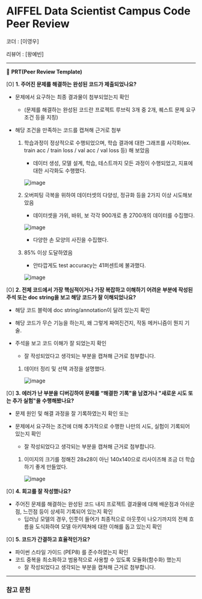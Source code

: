 # AIFFEL Data Scientist Campus Code Peer Review

코더 : [이영우]

리뷰어 : [왕예빈]

---

🔑 **PRT(Peer Review Template)**

[O]  **1. 주어진 문제를 해결하는 완성된 코드가 제출되었나요?**
- 문제에서 요구하는 최종 결과물이 첨부되었는지 확인
	- (문제를 해결하는 완성된 코드란 프로젝트 루브릭 3개 중 2개, 퀘스트 문제 요구조건 등을 지칭)
- 해당 조건을 만족하는 코드를 캡쳐해 근거로 첨부
  
  1. 학습과정이 정상적으로 수행되었으며, 학습 결과에 대한 그래프를 시각화(ex. train acc / train loss / val acc / val loss 등) 해 보았음
     
     - 데이터 생성, 모델 설계, 학습, 테스트까지 모든 과정이 수행되었고, 지표에 대한 시각화도 수행했다.
  
     ![image](https://github.com/kingyebin/PeerReview/assets/101511314/3c85af25-1742-4d93-8fac-f7e8fb55c575)

  2. 오버피팅 극복을 위하여 데이터셋의 다양성, 정규화 등을 2가지 이상 시도해보았음

     - 데이터셋을 가위, 바위, 보 각각 900개로 총 2700개의 데이터를 수집했다.

     ![image](https://github.com/kingyebin/PeerReview/assets/101511314/e4c6725f-338e-482e-b278-bd2bfbbe38c0)

     - 다양한 손 모양의 사진을 수집했다.
    
  3. 85% 이상 도달하였음

     - 안타깝게도 test accuracy는 41퍼센트에 불과했다.
       
     ![image](https://github.com/kingyebin/PeerReview/assets/101511314/d1652b5e-dbd7-4014-9972-5ff37d75c3d7)

    
[O]  **2. 전체 코드에서 가장 핵심적이거나 가장 복잡하고 이해하기 어려운 부분에 작성된 
	주석 또는 doc string을 보고 해당 코드가 잘 이해되었나요?**
- 해당 코드 블럭에 doc string/annotation이 달려 있는지 확인
- 해당 코드가 무슨 기능을 하는지, 왜 그렇게 짜여진건지, 작동 메커니즘이 뭔지 기술.
- 주석을 보고 코드 이해가 잘 되었는지 확인
	- 잘 작성되었다고 생각되는 부분을 캡쳐해 근거로 첨부합니다.

  1. 데이터 정리 및 선택 과정을 설명했다.
     
     ![image](https://github.com/kingyebin/PeerReview/assets/101511314/57d5002f-ec26-4ebb-b668-19145135beb1)

        
[O]  **3. 에러가 난 부분을 디버깅하여 문제를 “해결한 기록"을 남겼거나 "새로운 시도 
또는 추가 실험"을 수행해봤나요?**
- 문제 원인 및 해결 과정을 잘 기록하였는지 확인 또는
- 문제에서 요구하는 조건에 더해 추가적으로 수행한 나만의 시도, 실험이 기록되어 있는지 확인
	- 잘 작성되었다고 생각되는 부분을 캡쳐해 근거로 첨부합니다.

   1. 이미지의 크기를 정해진 28x28이 아닌 140x140으로 리사이즈해 조금 더 학습하기 좋게 만들었다.
 
        ![image](https://github.com/kingyebin/PeerReview/assets/101511314/397d0322-48e7-4f64-887f-b22a470e86c3)

        
[O]  **4. 회고를 잘 작성했나요?**
- 주어진 문제를 해결하는 완성된 코드 내지 프로젝트 결과물에 대해 배운점과 아쉬운점, 느낀점 등이 상세히 기록되어 있는지 확인
    - 딥러닝 모델의 경우, 인풋이 들어가 최종적으로 아웃풋이 나오기까지의 전체 흐름을 도식화하여 모델 아키텍쳐에 대한 이해를 돕고 있는지 확인

[O]  **5. 코드가 간결하고 효율적인가요?**
- 파이썬 스타일 가이드 (PEP8) 를 준수하였는지 확인
- 코드 중복을 최소화하고 범용적으로 사용할 수 있도록 모듈화(함수화) 했는지
	- 잘 작성되었다고 생각되는 부분을 캡쳐해 근거로 첨부합니다.

---
### 참고 문헌
